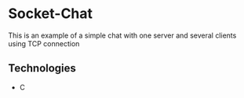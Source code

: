 # Socket-Chat
This is an example of a simple chat with one server and several clients using TCP connection
## Technologies
* C
